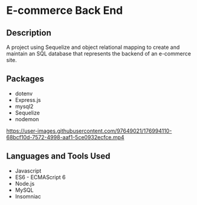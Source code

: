 # E-commerce Back End


## Description

A project using Sequelize and object relational mapping to create and maintain an SQL database that represents the backend of an e-commerce site.

## Packages
- dotenv
- Express.js
- mysql2
- Sequelize
- nodemon

https://user-images.githubusercontent.com/97649021/176994110-68bcf10d-7572-4998-aaf1-5ce0932ecfce.mp4

## Languages and Tools Used
- Javascript
- ES6 - ECMAScript 6
- Node.js
- MySQL
- Insomniac
